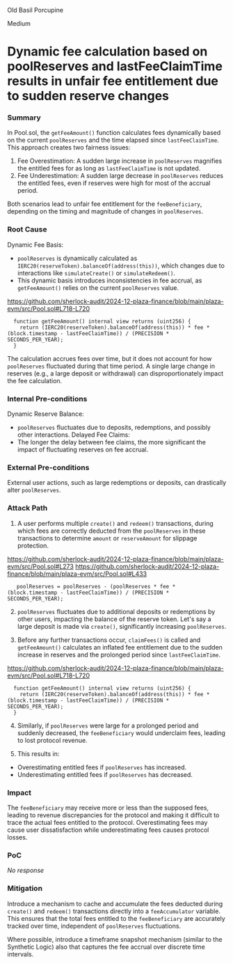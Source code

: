 Old Basil Porcupine

Medium

# Dynamic fee calculation based on poolReserves and lastFeeClaimTime results in unfair fee entitlement due to sudden reserve changes

### Summary

In Pool.sol, the `getFeeAmount()` function calculates fees dynamically based on the current `poolReserves` and the time elapsed since `lastFeeClaimTime`. This approach creates two fairness issues:

1. Fee Overestimation: A sudden large increase in `poolReserves` magnifies the entitled fees for as long as `lastFeeClaimTime` is not updated.
2. Fee Underestimation: A sudden large decrease in `poolReserves` reduces the entitled fees, even if reserves were high for most of the accrual period.

Both scenarios lead to unfair fee entitlement for the `feeBeneficiary`, depending on the timing and magnitude of changes in `poolReserves`.

### Root Cause

Dynamic Fee Basis:
- `poolReserves` is dynamically calculated as `IERC20(reserveToken).balanceOf(address(this))`, which changes due to interactions like `simulateCreate()` or `simulateRedeem()`.
- This dynamic basis introduces inconsistencies in fee accrual, as `getFeeAmount()` relies on the current `poolReserves` value.

https://github.com/sherlock-audit/2024-12-plaza-finance/blob/main/plaza-evm/src/Pool.sol#L718-L720

```solidity
  function getFeeAmount() internal view returns (uint256) {
    return (IERC20(reserveToken).balanceOf(address(this)) * fee * (block.timestamp - lastFeeClaimTime)) / (PRECISION * SECONDS_PER_YEAR);
  }
```
The calculation accrues fees over time, but it does not account for how `poolReserves` fluctuated during that time period. A single large change in reserves (e.g., a large deposit or withdrawal) can disproportionately impact the fee calculation.

### Internal Pre-conditions

Dynamic Reserve Balance:
- `poolReserves` fluctuates due to deposits, redemptions, and possibly other interactions.
Delayed Fee Claims:
- The longer the delay between fee claims, the more significant the impact of fluctuating reserves on fee accrual.

### External Pre-conditions

External user actions, such as large redemptions or deposits, can drastically alter `poolReserves`.

### Attack Path

1. A user performs multiple `create()` and `redeem()` transactions, during which fees are correctly deducted from the `poolReserves` in these transactions to determine `amount` or `reserveAmount` for slippage protection.

https://github.com/sherlock-audit/2024-12-plaza-finance/blob/main/plaza-evm/src/Pool.sol#L273
https://github.com/sherlock-audit/2024-12-plaza-finance/blob/main/plaza-evm/src/Pool.sol#L433

```solidity
   poolReserves = poolReserves - (poolReserves * fee * (block.timestamp - lastFeeClaimTime)) / (PRECISION * SECONDS_PER_YEAR);
```
2. `poolReserves` fluctuates due to additional deposits or redemptions by other users, impacting the balance of the reserve token. Let's say a large deposit is made via `create()`, significantly increasing `poolReserves`.

3. Before any further transactions occur, `claimFees()` is called and `getFeeAmount()` calculates an inflated fee entitlement due to the sudden increase in reserves and the prolonged period since `lastFeeClaimTime`.

https://github.com/sherlock-audit/2024-12-plaza-finance/blob/main/plaza-evm/src/Pool.sol#L718-L720

```solidity
  function getFeeAmount() internal view returns (uint256) {
    return (IERC20(reserveToken).balanceOf(address(this)) * fee * (block.timestamp - lastFeeClaimTime)) / (PRECISION * SECONDS_PER_YEAR);
  }
```
4. Similarly, if `poolReserves` were large for a prolonged period and suddenly decreased, the `feeBeneficiary` would underclaim fees, leading to lost protocol revenue.
 
5. This results in:
- Overestimating entitled fees if `poolReserves` has increased.
- Underestimating entitled fees if `poolReserves` has decreased.

### Impact

The `feeBeneficiary` may receive more or less than the supposed fees, leading to revenue discrepancies for the protocol and making it difficult to trace the actual fees entitled to the protocol. Overestimating fees may cause user dissatisfaction while underestimating fees causes protocol losses.

### PoC

_No response_

### Mitigation

Introduce a mechanism to cache and accumulate the fees deducted during `create()` and `redeem()` transactions directly into a `feeAccumulator` variable. This ensures that the total fees entitled to the `feeBeneficiary` are accurately tracked over time, independent of `poolReserves` fluctuations.

Where possible, introduce a timeframe snapshot mechanism (similar to the Synthetic Logic) also that captures the fee accrual over discrete time intervals.